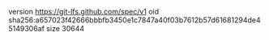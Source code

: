 version https://git-lfs.github.com/spec/v1
oid sha256:a657023f42666bbbfb3450e1c7847a40f03b7612b57d61681294de45149306af
size 30644
